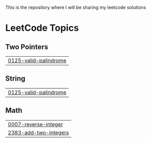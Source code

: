 This is the repository where I will be sharing my leetcode solutions

<!---LeetCode Topics Start-->
# LeetCode Topics
## Two Pointers
|  |
| ------- |
| [0125-valid-palindrome](https://github.com/RohitKumar-tech/leetcode_problems/tree/master/0125-valid-palindrome) |
## String
|  |
| ------- |
| [0125-valid-palindrome](https://github.com/RohitKumar-tech/leetcode_problems/tree/master/0125-valid-palindrome) |
## Math
|  |
| ------- |
| [0007-reverse-integer](https://github.com/RohitKumar-tech/leetcode_problems/tree/master/0007-reverse-integer) |
| [2383-add-two-integers](https://github.com/RohitKumar-tech/leetcode_problems/tree/master/2383-add-two-integers) |
<!---LeetCode Topics End-->